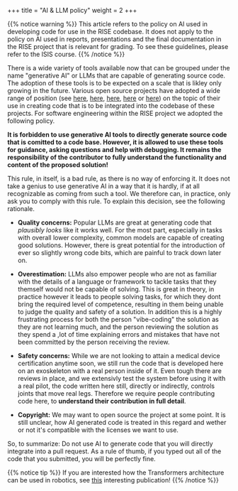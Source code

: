 +++
title = "AI & LLM policy"
weight = 2
+++

{{% notice warning %}}
This article refers to the policy on AI used in developing code for use in the RISE codebase. It does not apply to the policy on AI used in reports, presentations and the final documentation in the RISE project that is relevant for grading. To see these guidelines, please refer to the ISIS course. 
{{% /notice %}}

There is a wide variety of tools available now that can be grouped under the name "generative AI" or LLMs that are capable of generating source code. The adoption of these tools is to be expected on a scale that is likley only growing in the future. Various open source projects have adopted a wide range of position (see [here](https://wiki.gentoo.org/wiki/Project:Council/AI_policy), [here](https://lists.debian.org/debian-project/2024/05/msg00003.html), [here](https://asahilinux.org/docs/project/policies/slop/), [here](https://llvm.org/docs/FAQ.html#id4) or [here](https://osralliance.org/wp-content/uploads/2025/05/OSRF-Policy-on-the-Use-of-Generative-Tools-Generative-AI-in-Contributions.pdf)) on the topic of their use in creating code that is to be integrated into the codebase of these projects. For software engineering within the RISE project we adopted the following policy.

**It is forbidden to use generative AI tools to directly generate source code that is comitted to a code base. However, it is allowed to use these tools for guidance, asking questions and help with debugging. It remains the responsibility of the contributor to fully understand the functionality and content of the proposed solution!**

This rule, in itself, is a bad rule, as there is no way of enforcing it. It does not take a genius to use generative AI in a way that it is hardly, if at all recognizable as coming from such a tool. We therefore can, in practice, only ask you to comply with this rule. To explain this decision, see the following rationale. 

- **Quality concerns:** Popular LLMs are great at generating code that *plausibly looks* like it works well. For the most part, especially in tasks with overall lower complexity, common models are capable of creating good solutions. However, there is great potential for the introduction of ever so slightly wrong code bits, which are painful to track down later on. 

- **Overestimation:** LLMs also empower people who are not as familiar with the details of a language or framework to tackle tasks that they themself would not be capable of solving. This is great in theory, in practice however it leads to people solving tasks, for which they dont bring the required level of competence, resulting in them being unable to judge the quality and safety of a solution. In addition this is a highly frustrating process for both the person "vibe-coding" the solution as they are not learning much, and the person reviewing the solution as they spend a ,lot of time explaining errors and mistakes that have not been committed by the person receiving the review. 

- **Safety concerns:** While we are not looking to attain a medical device certification anytime soon, we still run the code that is developed here on an exoskeleton with a real person inside of it. Even tough there are reviews in place, and we extensivly test the system before using it with a real pilot, the code written here still, directly or indirectly, controls joints that move real legs. Therefore we require people contributing code here, to **understand their contribution in full detail**.

- **Copyright:** We may want to open source the project at some point. It is still unclear, how AI generated code is treated in this regard and wether or not it's compatible with the licenses we want to use. 

So, to summarize: Do not use AI to generate code that you will directly integrate into a pull request. As a rule of thumb, if you typed out all of the code that you submitted, you will be perfectly fine. 

{{% notice tip %}}
If you are interested how the Transformers architecture can be used in robotics, see [this](https://robotics-transformer.github.io/assets/rt1.pdf) interesting publication!
{{% /notice %}}